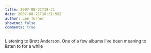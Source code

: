 ```yaml
---
title: 2007-08-21T18-31
date: 2007-08-21T18:31:59Z
author: Lee Turner
showtoc: false
comments: true
---
```


Listening to Brett Anderson.  One of a few albums I've been meaning to listen to for a while


